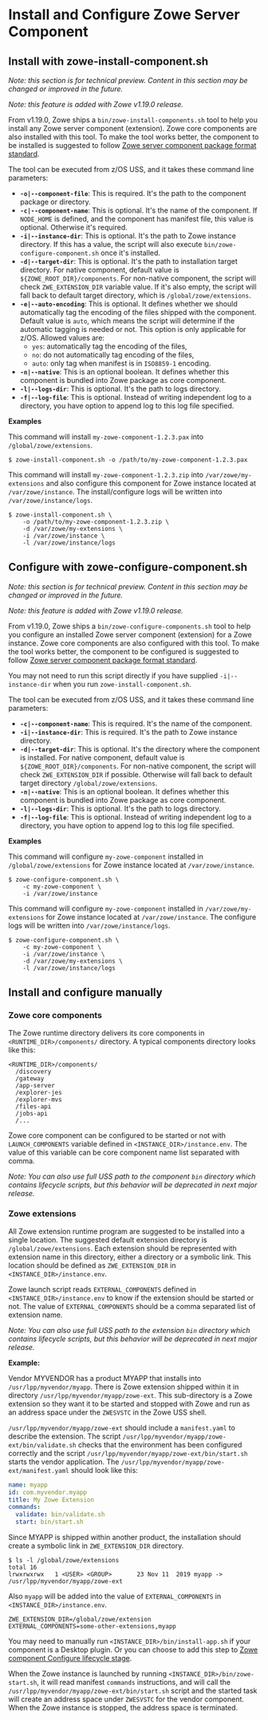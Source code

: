 # Install and Configure Zowe Server Component

## Install with zowe-install-component.sh <Badge text="Technical Preview"/>

_Note: this section is for technical preview. Content in this section may be changed or improved in the future._

_Note: this feature is added with Zowe v1.19.0 release._

From v1.19.0, Zowe ships a `bin/zowe-install-components.sh` tool to help you install any Zowe server component (extension). Zowe core components are also installed with this tool. To make the tool works better, the component to be installed is suggested to follow [Zowe server component package format standard](packaging-zos-extensions.md#zowe-server-component-package-format).

The tool can be executed from z/OS USS, and it takes these command line parameters:

- **`-o|--component-file`**: This is required. It's the path to the component package or directory.
- **`-c|--component-name`**: This is optional. It's the name of the component. If `NODE_HOME` is defined, and the component has manifest file, this value is optional. Otherwise it's required.
- **`-i|--instance-dir`**: This is optional. It's the path to Zowe instance directory. If this has a value, the script will also execute `bin/zowe-configure-component.sh` once it's installed.
- **`-d|--target-dir`**: This is optional. It's the path to installation target directory. For native component, default value is `${ZOWE_ROOT_DIR}/components`. For non-native component, the script will check `ZWE_EXTENSION_DIR` variable value. If it's also empty, the script will fall back to default target directory, which is `/global/zowe/extensions`.
- **`-e|--auto-encoding`**: This is optional. It defines whether we should automatically tag the encoding of the files shipped with the component. Default value is `auto`, which means the script will determine if the automatic tagging is needed or not. This option is only applicable for z/OS. Allowed values are:
  * `yes`: automatically tag the encoding of the files,
  * `no`: do not automatically tag encoding of the files,
  * `auto`: only tag when manifest is in `ISO8859-1` encoding.
- **`-n|--native`**: This is an optional boolean. It defines whether this component is bundled into Zowe package as core component.
- **`-l|--logs-dir`**: This is optional. It's the path to logs directory.
- **`-f|--log-file`**: This is optional. Instead of writing independent log to a directory, you have option to append log to this log file specified.

**Examples**

This command will install `my-zowe-component-1.2.3.pax` into `/global/zowe/extensions`.

```
$ zowe-install-component.sh -o /path/to/my-zowe-component-1.2.3.pax
```

This command will install `my-zowe-component-1.2.3.zip` into `/var/zowe/my-extensions` and also configure this component for Zowe instance located at `/var/zowe/instance`. The install/configure logs will be written into `/var/zowe/instance/logs`.

```
$ zowe-install-component.sh \
    -o /path/to/my-zowe-component-1.2.3.zip \
    -d /var/zowe/my-extensions \
    -i /var/zowe/instance \
    -l /var/zowe/instance/logs
```

## Configure with zowe-configure-component.sh <Badge text="Technical Preview"/>

_Note: this section is for technical preview. Content in this section may be changed or improved in the future._

_Note: this feature is added with Zowe v1.19.0 release._

From v1.19.0, Zowe ships a `bin/zowe-configure-components.sh` tool to help you configure an installed Zowe server component (extension) for a Zowe instance. Zowe core components are also configured with this tool. To make the tool works better, the component to be configured is suggested to follow [Zowe server component package format standard](packaging-zos-extensions.md#zowe-server-component-package-format).

You may not need to run this script directly if you have supplied `-i|--instance-dir` when you run `zowe-install-component.sh`.

The tool can be executed from z/OS USS, and it takes these command line parameters:

- **`-c|--component-name`**: This is required. It's the name of the component.
- **`-i|--instance-dir`**: This is required. It's the path to Zowe instance directory.
- **`-d|--target-dir`**: This is optional. It's the directory where the component is installed. For native component, default value is `${ZOWE_ROOT_DIR}/components`. For non-native component, the script will check `ZWE_EXTENSION_DIR` if possible. Otherwise will fall back to default target directory `/global/zowe/extensions`.
- **`-n|--native`**: This is an optional boolean. It defines whether this component is bundled into Zowe package as core component.
- **`-l|--logs-dir`**: This is optional. It's the path to logs directory.
- **`-f|--log-file`**: This is optional. Instead of writing independent log to a directory, you have option to append log to this log file specified.

**Examples**

This command will configure `my-zowe-component` installed in `/global/zowe/extensions` for Zowe instance located at `/var/zowe/instance`.

```
$ zowe-configure-component.sh \
    -c my-zowe-component \
    -i /var/zowe/instance
```

This command will configure `my-zowe-component` installed in `/var/zowe/my-extensions` for Zowe instance located at `/var/zowe/instance`. The configure logs will be written into `/var/zowe/instance/logs`.

```
$ zowe-configure-component.sh \
    -c my-zowe-component \
    -i /var/zowe/instance \
    -d /var/zowe/my-extensions \
    -l /var/zowe/instance/logs
```

## Install and configure manually

### Zowe core components

The Zowe runtime directory delivers its core components in `<RUNTIME_DIR>/components/` directory. A typical components directory looks like this:

```
<RUNTIME_DIR>/components/
  /discovery
  /gateway
  /app-server
  /explorer-jes
  /explorer-mvs
  /files-api
  /jobs-api
  /...
```

Zowe core component can be configured to be started or not with `LAUNCH_COMPONENTS` variable defined in `<INSTANCE_DIR>/instance.env`. The value of this variable can be core component name list separated with comma.

_Note: You can also use full USS path to the component `bin` directory which contains lifecycle scripts, but this behavior will be deprecated in next major release._

### Zowe extensions

All Zowe extension runtime program are suggested to be installed into a single location. The suggested default extension directory is `/global/zowe/extensions`. Each extension should be represented with extension name in this directory, either a directory or a symbolic link. This location should be defined as `ZWE_EXTENSION_DIR` in `<INSTANCE_DIR>/instance.env`.

Zowe launch script reads `EXTERNAL_COMPONENTS` defined in `<INSTANCE_DIR>/instance.env` to know if the extension should be started or not. The value of `EXTERNAL_COMPONENTS` should be a comma separated list of extension name.

_Note: You can also use full USS path to the extension `bin` directory which contains lifecycle scripts, but this behavior will be deprecated in next major release._

**Example:**

Vendor MYVENDOR has a product MYAPP that installs into `/usr/lpp/myvendor/myapp`. There is Zowe extension shipped within it in directory `/usr/lpp/myvendor/myapp/zowe-ext`. This sub-directory is a Zowe extension so they want it to be started and stopped with Zowe and run as an address space under the `ZWESVSTC` in the Zowe USS shell.   

`/usr/lpp/myvendor/myapp/zowe-ext` should include a `manifest.yaml` to describe the extension. The script `/usr/lpp/myvendor/myapp/zowe-ext/bin/validate.sh` checks that the environment has been configured correctly and the script `/usr/lpp/myvendor/myapp/zowe-ext/bin/start.sh` starts the vendor application. The `/usr/lpp/myvendor/myapp/zowe-ext/manifest.yaml` should look like this:

```yaml
name: myapp
id: com.myvendor.myapp
title: My Zowe Extension
commands:
  validate: bin/validate.sh
  start: bin/start.sh
```

Since MYAPP is shipped within another product, the installation should create a symbolic link in `ZWE_EXTENSION_DIR` directory.

```
$ ls -l /global/zowe/extensions
total 16
lrwxrwxrwx   1 <USER> <GROUP>       23 Nov 11  2019 myapp -> /usr/lpp/myvendor/myapp/zowe-ext
```

Also `myapp` will be added into the value of `EXTERNAL_COMPONENTS` in `<INSTANCE_DIR>/instance.env`.

```
ZWE_EXTENSION_DIR=/global/zowe/extension
EXTERNAL_COMPONENTS=some-other-extensions,myapp
```

You may need to manually run `<INSTANCE_DIR>/bin/install-app.sh` if your component is a Desktop plugin. Or you can choose to add this step to [Zowe component Configure lifecycle stage](lifecycling-with-zwesvstc.md#configure).

When the Zowe instance is launched by running `<INSTANCE_DIR>/bin/zowe-start.sh`, it will read manifest `commands` instructions, and will call the `/usr/lpp/myvendor/myapp/zowe-ext/bin/start.sh` script and the started task will create an address space under `ZWESVSTC` for the vendor component.  When the Zowe instance is stopped, the address space is terminated.
